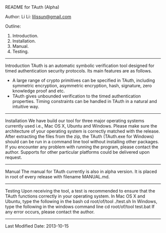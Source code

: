 README for TAuth (Alpha)

Author: 
Li Li: lilissun@gmail.com

Outline: 
1. Introduction. 
2. Installation. 
3. Manual. 
4. Testing. 

-----------------------------------------------------------------------------
Introduction
TAuth is an automatic symbolic verification tool designed for timed authentication security protocols. Its main features are as follows. 
 * A large range of crypto primitives can be specified in TAuth, including symmetric encryption, asymmetric encryption, hash, signature, zero knowledge proof and etc. 
 * TAuth gives unbounded verification to the timed authentication properties. Timing constraints can be handled in TAuth in a natural and intuitive way.

-----------------------------------------------------------------------------
Installation
We have build our tool for three major operating systems currently used i.e., Mac OS X, Ubuntu and Windows. Please make sure the architecture of your operating system is correctly matched with the release. After extracting the files from the zip, the TAuth (TAuth.exe for Windows) should can be run in a command line tool without installing other packages. If you encounter any problem with running the program, please contact the author. Supports for other particular platforms could be delivered upon request. 

-----------------------------------------------------------------------------
Manual
The manual for TAuth currently is also in alpha version. It is placed in root of every release with filename MANUAL.md. 

-----------------------------------------------------------------------------
Testing
Upon receiving the tool, a test is recommended to ensure that the TAuth functions correctly in your operating system. 
In Mac OS X and Ubuntu, type the following in the bash
    cd root/of/tool
    ./test.sh
In Windows, type the following in the windows command line
    cd root/of/tool
    test.bat
If any error occurs, please contact the author. 

-----------------------------------------------------------------------------
Last Modified Date: 
2013-10-15